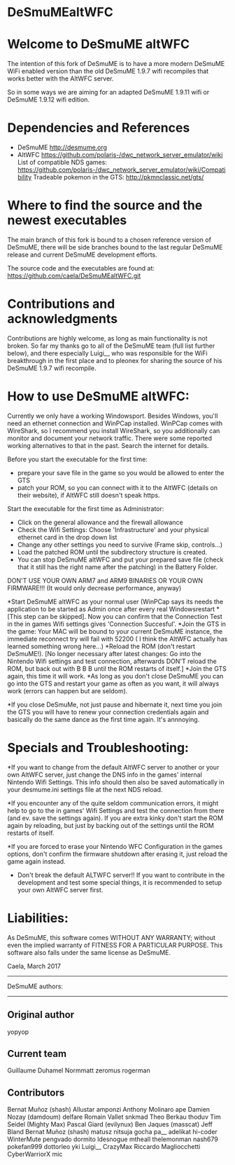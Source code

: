 # DeSmuMEaltWFC

Welcome to DeSmuME altWFC
=========================

The intention of this fork of DeSmuME is to have a more modern DeSmuME WiFi enabled version than the old DeSmuME 1.9.7 wifi recompiles that works better with the AltWFC server.

So in some ways we are aiming for an adapted DeSmuME 1.9.11 wifi or DeSmuME 1.9.12 wifi edition.


Dependencies and References
===========================

* DeSmuME 
	http://desmume.org
* AltWFC
	https://github.com/polaris-/dwc_network_server_emulator/wiki
	List of compatible NDS games: https://github.com/polaris-/dwc_network_server_emulator/wiki/Compatibility
	Tradeable pokemon in the GTS: http://pkmnclassic.net/gts/


Where to find the source and the newest executables
===================================================

The main branch of this fork is bound to a chosen reference version of DeSmuME, there will be side branches bound to the last regular DeSmuME release and current DeSmuME development efforts.

The source code and the executables are found at:
https://github.com/caela/DeSmuMEaltWFC.git



Contributions and acknowledgments
=================================

Contributions are highly welcome, as long as main functionality is not broken.
So far my thanks go to all of the DeSmuME team (full list further below), and there especially Luigi__ who was responsible for the WiFi breakthrough in the first place and to pleonex for sharing the source of his DeSmuME 1.9.7 wifi recompile.


How to use DeSmuME altWFC:
==========================

Currently we only have a working Windowsport.
Besides Windows, you'll need an ethernet connection and WinPCap installed. WinPCap comes with WireShark, so I recommend you install WireShark, so you additionally can monitor and document your network traffic. There were some reported working alternatives to that in the past. Search the internet for details.

Before you start the executable for the first time:
* prepare your save file in the game so you would be allowed to enter the GTS
* patch your ROM, so you can connect with it to the AltWFC (details on their website), if AltWFC still doesn't speak https.

Start the executable for the first time as Administrator:
* Click on the general allowance and the firewall allowance
* Check the Wifi Settings: Choose 'Infrastructure' and your physical ethernet card in the drop down list
* Change any other settings you need to survive (Frame skip, controls...)
* Load the patched ROM until the subdirectory structure is created.
* You can stop DeSmuME altWFC and put your prepared save file (check that it still has the right name after the patching) in the Battery Folder.

DON'T USE YOUR OWN ARM7 and ARM9 BINARIES OR YOUR OWN FIRMWARE!!! (It would only decrease performance, anyway)

*Start DeSmuME altWFC as your normal user (WinPCap says its needs the application to be started as Admin once after every real Windowsrestart
*[This step can be skipped]. Now you can confirm that the Connection Test in the in games Wifi settings gives 'Connection Succesful'.
*Join the GTS in the game: Your MAC will be bound to your current DeSmuME instance, the immediate reconnect try will fail with 52200 ( I think the AltWFC actually has learned something wrong here...)
*Reload the ROM (don't restart DeSmuME!). [No longer necessary after latest changes: Go into the Nintendo Wifi settings and test connection, afterwards DON'T reload the ROM, but back out with B B B until the ROM restarts of itself.]
*Join the GTS again, this time it will work.
*As long as you don't close DeSmuME you can go into the GTS and restart your game as often as you want, it will always work (errors can happen but are seldom).

*If you close DeSmuMe, not just pause and hibernate it, next time you join the GTS you will have to renew your connection credentials again and basically do the same dance as the first time again. It's annnoying.


Specials and Troubleshooting:
=============================

*If you want to change from the default AltWFC server to another or your own AltWFC server, just change the DNS info in the games' internal Nintendo Wifi Settings. This info should then also be saved automatically in your desmume.ini settings file at the next NDS reload.

*If you encounter any of the quite seldom communication errors, it might help to go to the in games' Wifi Settings and test the connection from there (and ev. save the settings again). If you are extra kinky don't start the ROM again by reloading, but just by backing out of the settings until the ROM restarts of itself.

*If you are forced to erase your Nintendo WFC Configuration in the games options, don't confirm the firmware shutdown after erasing it, just reload the game again instead.

* Don't break the default ALTWFC server!!  If you want to contribute in the development and test some special things, it is recommended to setup your own AltWFC server first.


Liabilities:
============

As DeSmuME, this software comes WITHOUT ANY WARRANTY; without even the implied warranty of FITNESS FOR A PARTICULAR PURPOSE.
This software also falls under the same license as DeSmuME.



Caela, March 2017



****************
DeSmuME authors:
****************

Original author
---------------
yopyop

Current team
------------
Guillaume Duhamel
Normmatt
zeromus
rogerman

Contributors
------------
Bernat Muñoz (shash)
Allustar
amponzi
Anthony Molinaro
ape
Damien Nozay (damdoum)
delfare
Romain Vallet
snkmad
Theo Berkau
thoduv
Tim Seidel (Mighty Max)
Pascal Giard (evilynux)
Ben Jaques (masscat)
Jeff Bland
Bernat Muñoz (shash)
matusz
nitsuja
gocha
pa__
adelikat
hi-coder
WinterMute
pengvado
dormito
ldesnogue
mtheall
thelemonman
nash679
pokefan999
dottorleo
yki
Luigi__
CrazyMax
Riccardo Magliocchetti
CyberWarriorX
mic